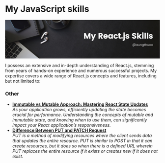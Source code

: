 <h1>My JavaScript skills</h1>
<p align="center">
  <img align="center" alt="Skills" src="./img/my-react-js-skills.png" />
</p>
<p>
  I possess an extensive and in-depth understanding of React.js, stemming from years of hands-on experience and numerous successful projects. My expertise covers a wide range of React.js concepts and features, including but not limited to:
</p>

<h3>Other</h3>
<ul>
  <li>
    <a href="https://gist.github.com/aungthuoo/88659d3e93977d10054d0671bb7ea748">
        <b>
        Immutable vs Mutable Approach: Mastering React State Updates
        </b>
    </a>
    <br/>
    <i>As your application grows, efficiently updating the state becomes crucial for performance. Understanding the concepts of mutable and immutable state, and knowing when to use them, can significantly impact your React application’s responsiveness.</i>
  </li>
  
  <li>
    <a href="https://gist.github.com/aungthuoo/9cee96ea609f924eeb45d3f313db5bbd">
        <b>
        Difference Between PUT and PATCH Request
        </b>
    </a>
    <br/>
    <i>PUT is a method of modifying resources where the client sends data that updates the entire resource. PUT is similar to POST in that it can create resources, but it does so when there is a defined URL wherein PUT replaces the entire resource if it exists or creates new if it does not exist.</i>
  </li>
</ul>

